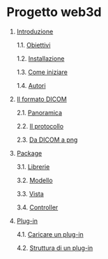 Progetto web3d
==============
1. [Introduzione](web3d/blob/master/docs/intro.md "Introduzione")

	1.1. [Obiettivi](web3d/blob/master/docs/intro.md#11 "Obiettivi")

	1.2. [Installazione](web3d/blob/master/docs/intro.md#12 "Install")

	1.3. [Come iniziare](web3d/blob/master/docs/intro.md#13 "Iniziare")

	1.4. [Autori](web3d/blob/master/docs/intro.md#14 "Autori")

2. [Il formato DICOM](web3d/blob/master/docs/dicom.md "dicom")

	2.1. [Panoramica](web3d/blob/master/docs/dicom.md#21 "Panoramica")

	2.2. [Il protocollo](web3d/blob/master/docs/dicom.md#22 "Protocollo")

	2.3. [Da DICOM a png](web3d/blob/master/docs/dicom.md#23 "dicom2png")

3. [Package](web3d/blob/master/docs/package.md "Package")

	3.1. [Librerie](web3d/blob/master/docs/package.md#31 "Librerie")

	3.2. [Modello](web3d/blob/master/docs/package.md#32 "Modello")

	3.3. [Vista](web3d/blob/master/docs/package.md#33 "Vista")

	3.4. [Controller](web3d/blob/master/docs/package.md#34 "Controller")

    
4. [Plug-in](web3d/blob/master/docs/plugin.md "Plugin")

	4.1. [Caricare un plug-in](web3d/blob/master/docs/plugin.md#41 "Caricare plugin")

	4.2. [Struttura di un plug-in](web3d/blob/master/docs/plugin.md#42 "Struttura")
